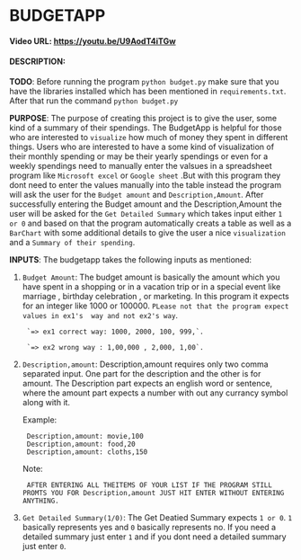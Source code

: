# BUDGETAPP
#### Video URL: https://youtu.be/U9AodT4iTGw
#### DESCRIPTION:
**TODO**: Before running the program `python budget.py` make sure that you have the libraries installed which has been mentioned in `requirements.txt`. After that run the command `python budget.py`

**PURPOSE**: The purpose of creating this project is to give the user, some kind of a summary of their spendings. The BudgetApp is helpful for those who are interested to `visualize` how much of money they spent in different things. Users who are interested to have a some kind of visualization of their monthly spending or may be their yearly spendings or even for a weekly spendings need to manually enter the valsues in a spreadsheet program like `Microsoft excel` or `Google sheet` .But with this program they dont need to enter the values manually into the table instead the program will ask the user for the `Budget amount` and `Description,Amount`. After successfully entering the Budget amount and the Description,Amount the user will be asked for the `Get Detailed Summary` which takes input either `1 or 0` and based on that the program automatically creats a table as well as a `BarChart` with some additional details to give the user a nice `visualization` and a `Summary of their spending`. 

**INPUTS**: The budgetapp takes the following inputs as mentioned: 

1. `Budget Amount`: The budget amount is basically the amount which you have spent in a shopping or in a vacation trip or in a special event like marriage , birthday celebration , or marketing. 
In this program it expects for an integer like 1000 or 100000. 
`PLease not that the program expect values in ex1's  way and not ex2's way`.

        `=> ex1 correct way: 1000, 2000, 100, 999,`.

        `=> ex2 wrong way : 1,00,000 , 2,000, 1,00`.

2. `Description,amount`: Description,amount requires only two comma separated input. One part for the description and the other is for amount. The Description part expects an english word or sentence, where the amount part expects a number with out any currancy symbol along with it. 

    Example: 
    
        Description,amount: movie,100
        Description,amount: food,20
        Description,amount: cloths,150

    Note:
        
        AFTER ENTERING ALL THEITEMS OF YOUR LIST IF THE PROGRAM STILL PROMTS YOU FOR Description,amount JUST HIT ENTER WITHOUT ENTERING ANYTHING.

3. `Get Detailed Summary(1/0)`: The Get Deatied Summary expects `1 or 0`. `1` basically represents yes and `0` basically represents no. If you need a detailed summary just enter `1` and if you dont need a detailed summary just enter `0`. 








